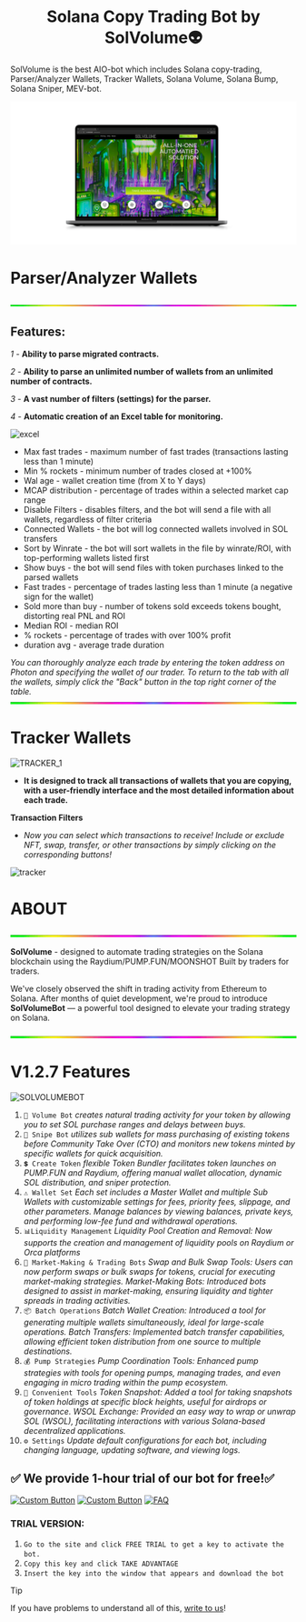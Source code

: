 <h1  align="center"> Solana Copy Trading Bot by SolVolume👽 </h1>
SolVolume is the best AIO-bot which includes Solana copy-trading, Parser/Analyzer Wallets, Tracker Wallets, Solana Volume, Solana Bump, Solana Sniper, MEV-bot.

![](files/SITE.png)

# Parser/Analyzer Wallets
![](files/line.gif)
## **Features:**

*1* - **Ability to parse migrated contracts.**

*2* - **Ability to parse an unlimited number of wallets from an unlimited number of contracts.**

*3* - **A vast number of filters (settings) for the parser.**

*4* - **Automatic creation of an Excel table for monitoring.**

![excel](https://github.com/user-attachments/assets/4d70e408-13c4-479c-bd46-8e66e3479fac)
- Max fast trades - maximum number of fast trades (transactions lasting less than 1 minute)  
- Min % rockets - minimum number of trades closed at +100%  
- Wal age - wallet creation time (from X to Y days)  
- MCAP distribution - percentage of trades within a selected market cap range  
- Disable Filters - disables filters, and the bot will send a file with all wallets, regardless of filter criteria  
- Connected Wallets - the bot will log connected wallets involved in SOL transfers  
- Sort by Winrate - the bot will sort wallets in the file by winrate/ROI, with top-performing wallets listed first  
- Show buys - the bot will send files with token purchases linked to the parsed wallets  
- Fast trades - percentage of trades lasting less than 1 minute (a negative sign for the wallet)  
- Sold more than buy - number of tokens sold exceeds tokens bought, distorting real PNL and ROI  
- Median ROI - median ROI  
- % rockets - percentage of trades with over 100% profit  
- duration avg - average trade duration

*You can thoroughly analyze each trade by entering the token address on Photon and specifying the wallet of our trader. To return to the tab with all the wallets, simply click the "Back" button in the top right corner of the table.*
![](files/line.gif)
# Tracker Wallets
![TRACKER_1](https://github.com/user-attachments/assets/438dfb40-eb66-49e1-8aaa-e0d6cf16e10d)
- **It is designed to track all transactions of wallets that you are copying, with a user-friendly interface and the most detailed information about each trade.**

**Transaction Filters**

- *Now you can select which transactions to receive! Include or exclude NFT, swap, transfer, or other transactions by simply clicking on the corresponding buttons!*

![tracker](https://github.com/user-attachments/assets/dbd72fc5-faeb-49e9-b37c-03457ce34b45)

# ABOUT
![](files/line.gif)

**SolVolume** -  designed to automate trading strategies on the Solana blockchain using the Raydium/PUMP.FUN/MOONSHOT
Built by traders for traders.

We've closely observed the shift in trading activity from Ethereum to Solana. After months of quiet development, we're proud to introduce **SolVolumeBot** — a powerful tool designed to elevate your trading strategy on Solana.

![](files/line.gif)

# V1.2.7 Features
![SOLVOLUMEBOT](https://github.com/user-attachments/assets/7c2d9cd7-7f22-47cf-8656-928fbd2ddbab)
1. `💎 Volume Bot` *creates natural trading activity for your token by allowing you to set SOL purchase ranges and delays between buys.*
2. `🎯 Snipe Bot` *utilizes sub wallets for mass purchasing of existing tokens before Community Take Over (CTO) and monitors new tokens minted by specific wallets for quick acquisition.*
3. `💲 Create Token` *flexible Token Bundler facilitates token launches on PUMP.FUN and Raydium, offering manual wallet allocation, dynamic SOL distribution, and sniper protection.*
4. `⚠️ Wallet Set` *Each set includes a Master Wallet and multiple Sub Wallets with customizable settings for fees, priority fees, slippage, and other parameters. Manage balances by viewing balances, private keys, and performing low-fee fund and withdrawal operations.*
5. `📊Liquidity Management` *Liquidity Pool Creation and Removal: Now supports the creation and management of liquidity pools on Raydium or Orca platforms*
6. `🔄 Market-Making & Trading Bots` *Swap and Bulk Swap Tools: Users can now perform swaps or bulk swaps for tokens, crucial for executing market-making strategies.
Market-Making Bots: Introduced bots designed to assist in market-making, ensuring liquidity and tighter spreads in trading activities.*
7. `📦 Batch Operations` *Batch Wallet Creation: Introduced a tool for generating multiple wallets simultaneously, ideal for large-scale operations.
Batch Transfers: Implemented batch transfer capabilities, allowing efficient token distribution from one source to multiple destinations.*
8. `💰 Pump Strategies` *Pump Coordination Tools: Enhanced pump strategies with tools for opening pumps, managing trades, and even engaging in micro trading within the pump ecosystem.*
9. `📜 Convenient Tools` *Token Snapshot: Added a tool for taking snapshots of token holdings at specific block heights, useful for airdrops or governance.
WSOL Exchange: Provided an easy way to wrap or unwrap SOL (WSOL), facilitating interactions with various Solana-based decentralized applications.*
10. `⚙️ Settings` *Update default configurations for each bot, including changing language, updating software, and viewing logs.*

## ✅ We provide 1-hour trial of our bot for free!✅

[![Custom Button](https://img.shields.io/badge/Click%20Here-WEBSITE%20-blue?style=for-the-badge)](https://solvolume.fun)
[![Custom Button](https://img.shields.io/badge/PRICE-blue?style=for-the-badge)](https://solvolume.fun/#carousel_7e48)
[![FAQ](https://img.shields.io/badge/FAQ-blue?style=for-the-badge)](https://solvolume.fun/FAQ.html)

### TRIAL VERSION:
1. `Go to the site and click FREE TRIAL to get a key to activate the bot. `
2. `Copy this key and click TAKE ADVANTAGE`
3. `Insert the key into the window that appears and download the bot`

> [!TIP] 
> If you have problems to understand all of this, [write to us](https://t.me/SolVolSupp_bot)!
